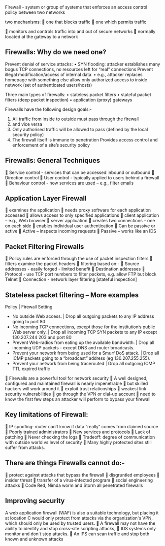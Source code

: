 Firewall - system or group of systems that enforces an access control
policy between two networks

two mechanisms:
 one that blocks traffic
 one which permits traffic

 monitors and controls traffic into and out of secure
networks
 normally located at the gateway to a network

## Firewalls: Why do we need one?
Prevent denial of service attacks:
• SYN flooding: attacker establishes many bogus TCP
connections, no resources left for “real” connections
Prevent illegal modification/access of internal data.
• e.g., attacker replaces homepage with something else allow only authorized access to inside network (set of authenticated users/hosts)

Three main types of firewalls:
• stateless packet filters
• stateful packet filters (deep packet inspection)
• application (proxy) gateways

Firewalls have the following design goals:-
1. All traffic from inside to outside must pass through the firewall
2. and vice versa
3. Only authorised traffic will be allowed to pass (defined by the local
security policy)
4. The firewall itself is immune to penetration
Provides access control and enforcement of a site’s security policy


## Firewalls: General Techniques
 Service control - services that can be accessed inbound or
outbound
 Direction control
 User control - typically applied to users behind a firewall
 Behaviour control - how services are used – e.g., filter
emails 

## Application Layer Firewall
 examines the application
 needs proxy software for each application accessed
 allows access to only specified applications
 client application – e.g., Web browser
 server application
 creates two connections – one on each side
 enables individual user authentication
 Can be passive or active
 Active – inspects incoming requests
 Passive – works like an IDS

## Packet Filtering Firewalls
 Policy rules are enforced through the use of packet
inspection filters
 filters examine the packet headers
 filtering based on:-
     Source addresses - easily forged - limited benefit
     Destination addresses
     Protocol - use TCP port numbers to filter packets, e.g.
    allow FTP but block Telnet
     Connection - network layer filtering [stateful
    inspection]


## Stateless packet filtering – More examples
Policy | Firewall Setting
- No outside Web access. | Drop all outgoing packets to any IP address going to port 80
- No incoming TCP connections, except those for the institution’s public Web server only. | Drop all incoming TCP SYN packets to any IP except 130.207.244 203 and port 80
- Prevent Web-radios from eating up the available bandwidth. |  Drop all incoming UDP packets - except DNS and router broadcasts.
- Prevent your network from being used for a Smurf DoS attack. |  Drop all ICMP packets going to a “broadcast” address (eg 130.207.255.255).
- Prevent your network from being tracerouted | Drop all outgoing ICMP TTL expired traffic


 Firewalls are a powerful tool for network security
 A well designed, configured and maintained firewall is
nearly impenetrable
 but skilled hackers will work around it
 exploit trust relationships
 weakest link security vulnerabilities
 go through the VPN or dial-up account
 need to know the first few steps an attacker will
perform to bypass your firewall


## Key limitations of Firewall:
 IP spoofing: router can’t know if data “really” comes from
claimed source
 Poorly trained administrators
 New services and protocols
 Lack of patching
 Never checking the logs
 Tradeoff: degree of communication with outside world vs
level of security
 Many highly protected sites still suffer from attacks.

## There are things Firewalls cannot do:-
 protect against attacks that bypass the firewall
 disgruntled employees
 insider threat
 transfer of a virus-infected program
 social engineering attacks
 Code Red, Nimda worm and Storm all penetrated
firewalls 


## Improving security
A web application firewall (WAF) is also a suitable technology, but placing it at location C would only protect from attacks via the organization's VPN, which should only be used by trusted users.
 A firewall may not have the ability to identify and stop cross-site scripting attacks,
 IDS systems only monitor and don't stop attacks.
 An IPS can scan traffic and stop both known and unknown attacks


